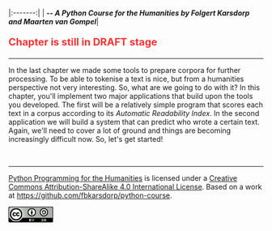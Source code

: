 
<BR>

|:-------:|
| <span style="font-size: 100%"><b>_-- A Python Course for the Humanities by Folgert Karsdorp and Maarten van Gompel_</b></span>|

<p style="font-size:20px; color:#FF3333; font-weight:bold;">Chapter is still in DRAFT stage</p>

---

In the last chapter we made some tools to prepare corpora for further processing. To be able to tokenise a text is nice, but from a humanities perspective not very interesting. So, what are we going to do with it? In this chapter, you'll implement two major applications that build upon the tools you developed. The first will be a relatively simple program that scores each text in a corpus according to its *Automatic Readability Index*. In the second application we will build a system that can predict who wrote a certain text. Again, we'll need to cover a lot of ground and things are becoming increasingly difficult now. So, let's get started!

<BR>

----

[Python Programming for the Humanities](http://fbkarsdorp.github.io/python-course) is licensed under a [Creative Commons Attribution-ShareAlike 4.0 International License](https://creativecommons.org/licenses/by-sa/4.0/). Based on a work at https://github.com/fbkarsdorp/python-course.

![Creative Commons](../graphics/CreativeCommons.png)

